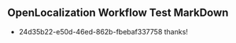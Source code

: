 ## OpenLocalization Workflow Test MarkDown
* 24d35b22-e50d-46ed-862b-fbebaf337758 thanks!

<!--HONumber=Jul16_HO4-->


